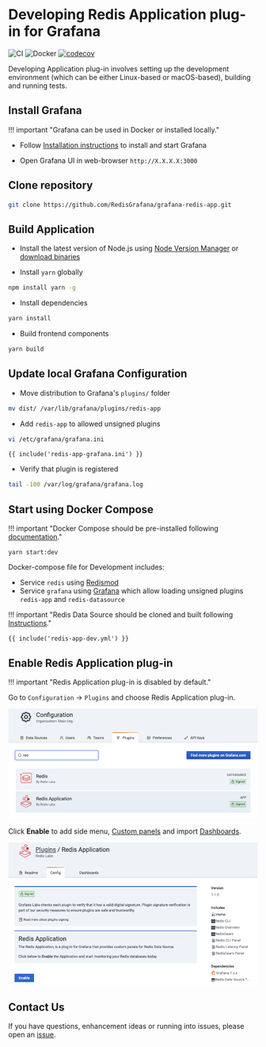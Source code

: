 # Developing Redis Application plug-in for Grafana

![CI](https://github.com/RedisGrafana/grafana-redis-app/workflows/CI/badge.svg)
![Docker](https://github.com/RedisGrafana/grafana-redis-app/workflows/Docker/badge.svg)
[![codecov](https://codecov.io/gh/RedisGrafana/grafana-redis-app/branch/master/graph/badge.svg?token=15SIRGU8SX)](https://codecov.io/gh/RedisGrafana/grafana-redis-app)

Developing Application plug-in involves setting up the development environment (which can be either Linux-based or macOS-based), building and running tests.

## Install Grafana

!!! important "Grafana can be used in Docker or installed locally."

- Follow [Installation instructions](https://grafana.com/docs/grafana/latest/installation/) to install and start Grafana

- Open Grafana UI in web-browser `http://X.X.X.X:3000`

## Clone repository

```bash
git clone https://github.com/RedisGrafana/grafana-redis-app.git
```

## Build Application

- Install the latest version of Node.js using [Node Version Manager](https://github.com/nvm-sh/nvm) or [download binaries](https://nodejs.org/en/download/)

- Install `yarn` globally

```bash
npm install yarn -g
```

- Install dependencies

```bash
yarn install
```

- Build frontend components

```bash
yarn build
```

## Update local Grafana Configuration

- Move distribution to Grafana's `plugins/` folder

```bash
mv dist/ /var/lib/grafana/plugins/redis-app
```

- Add `redis-app` to allowed unsigned plugins

```bash
vi /etc/grafana/grafana.ini
```

```
{{ include('redis-app-grafana.ini') }}
```

- Verify that plugin is registered

```bash
tail -100 /var/log/grafana/grafana.log
```

## Start using Docker Compose

!!! important "Docker Compose should be pre-installed following [documentation](https://docs.docker.com/compose/install/)."

```
yarn start:dev
```

Docker-compose file for Development includes:

- Service `redis` using [Redismod](https://hub.docker.com/r/redislabs/redismod)
- Service `grafana` using [Grafana](https://hub.docker.com/r/grafana/grafana) which allow loading unsigned plugins `redis-app` and `redis-datasource`

!!! important "Redis Data Source should be cloned and built following [Instructions](redis-datasource.md)."

```
{{ include('redis-app-dev.yml') }}
```

## Enable Redis Application plug-in

!!! important "Redis Application plug-in is disabled by default."

Go to `Configuration` -> `Plugins` and choose Redis Application plug-in.

![Grafana plug-ins](../images/grafana-plugins-app.png)

Click **Enable** to add side menu, [Custom panels](../redis-app/panels.md) and import [Dashboards](../redis-app/dashboards.md).

![Enable Redis Application plug-in](../images/redis-app-enable.png)

## Contact Us

If you have questions, enhancement ideas or running into issues, please open an [issue](https://github.com/RedisGrafana/grafana-redis-app/issues/new/choose).
